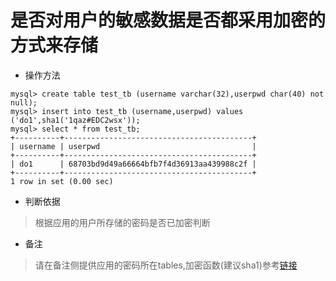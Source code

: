 # 是否对用户的敏感数据是否都采用加密的方式来存储

- 操作方法
```
mysql> create table test_tb (username varchar(32),userpwd char(40) not null);
mysql> insert into test_tb (username,userpwd) values ('do1',sha1('1qaz#EDC2wsx'));
mysql> select * from test_tb;
+----------+------------------------------------------+
| username | userpwd                                  |
+----------+------------------------------------------+
| do1      | 68703bd9d49a66664bfb7f4d36913aa439988c2f |
+----------+------------------------------------------+
1 row in set (0.00 sec)
```

- 判断依据
> 根据应用的用户所存储的密码是否已加密判断

- 备注
> 请在备注侧提供应用的密码所在tables,加密函数(建议sha1)参考[链接](https://dev.mysql.com/doc/refman/5.7/en/encryption-functions.html)

